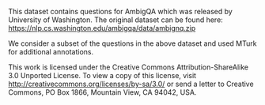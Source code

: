 This dataset contains questions for AmbigQA which was released by University of Washington.
The original dataset can be found here: https://nlp.cs.washington.edu/ambigqa/data/ambignq.zip

We consider a subset of the questions in the above dataset and used MTurk for additional annotations.

This work is licensed under the Creative Commons Attribution-ShareAlike 3.0 Unported License. To view a copy of this license, visit http://creativecommons.org/licenses/by-sa/3.0/ or send a letter to Creative Commons, PO Box 1866, Mountain View, CA 94042, USA.